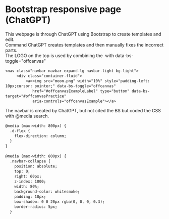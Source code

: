 # Bootstrap responsive page (ChatGPT)
This webpage is through ChatGPT using Bootstrap to create templates and edit. <br>
Command ChatGPT creates templates and then manually fixes the incorrect parts.<br>
The LOGO on the top is used by combining the <img> with data-bs-toggle="offcanvas"<br> 

    <nav class="navbar navbar-expand-lg navbar-light bg-light">
         <div class="container-fluid">
             <a><img src="moon.png" width="10%" style="padding-left: 10px;cursor: pointer;" data-bs-toggle="offcanvas"
                href="#offcanvasExampleLabel" type="button" data-bs-target="#offcanvasPractice"
                aria-controls="offcanvasExample"></a>

The navbar is created by ChatGPT, but not cited the BS but coded the CSS with @media search.<br>

    @media (max-width: 800px) {
      .d-flex {
        flex-direction: column;
      }
    }

    @media (max-width: 800px) {
      .navbar-collapse {
        position: absolute;
        top: 0;
        right: 60px;
        z-index: 1000;
        width: 80%;
        background-color: whitesmoke;
        padding: 10px;
        box-shadow: 0 0 20px rgba(0, 0, 0, 0.3);
        border-radius: 5px;
      }

